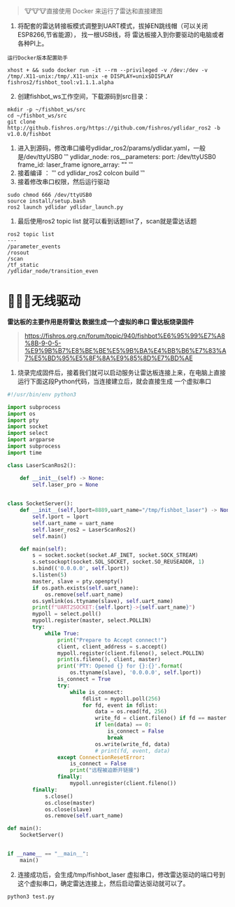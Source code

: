 > 🐮🐮🐮直接使用 Docker 来运行了雷达和直接建图

1. 将配套的雷达转接板模式调整到UART模式，拔掉EN跳线帽（可以关闭ESP8266,节省能源）， 找一根USB线，将 雷达板接入到你要驱动的电脑或者各种PI上。
```
运行Docker版本配置助手

xhost + && sudo docker run -it --rm --privileged -v /dev:/dev -v /tmp/.X11-unix:/tmp/.X11-unix -e DISPLAY=unix$DISPLAY fishros2/fishbot_tool:v1.1.1.alpha
```
2. 创建fishbot_ws工作空间，下载源码到src目录：
```
mkdir -p ~/fishbot_ws/src
cd ~/fishbot_ws/src
git clone http://github.fishros.org/https://github.com/fishros/ydlidar_ros2 -b  v1.0.0/fishbot 
```
1. 进入到源码，修改串口编号ydlidar_ros2/params/ydlidar.yaml，一般是/dev/ttyUSB0
‵‵‵
ydlidar_node:
  ros__parameters:
    port: /dev/ttyUSB0
    frame_id: laser_frame
    ignore_array: ""
‵‵‵
1. 接着编译 ：
‵‵‵
cd ydlidar_ros2
colcon build
‵‵‵
1. 接着修改串口权限，然后运行驱动
```
sudo chmod 666 /dev/ttyUSB0
source install/setup.bash
ros2 launch ydlidar ydlidar_launch.py
```
1. 最后使用ros2 topic list 就可以看到话题list了，scan就是雷达话题
```
ros2 topic list
---
/parameter_events
/rosout
/scan
/tf_static
/ydlidar_node/transition_even
```

# 🐷🐷🐷无线驱动
**雷达板的主要作用是将雷达 数据生成一个虚拟的串口 雷达板烧录固件**

> https://fishros.org.cn/forum/topic/940/fishbot%E6%95%99%E7%A8%8B-9-0-5-%E9%9B%B7%E8%BE%BE%E5%9B%BA%E4%BB%B6%E7%83%A7%E5%BD%95%E5%8F%8A%E9%85%8D%E7%BD%AE

1. 烧录完成固件后，接着我们就可以启动服务让雷达板连接上来，在电脑上直接运行下面这段Python代码，当连接建立后，就会直接生成 一个虚拟串口
```python
#!/usr/bin/env python3

import subprocess
import os
import pty
import socket
import select
import argparse
import subprocess
import time

class LaserScanRos2():

    def __init__(self) -> None:
        self.laser_pro = None
    

class SocketServer():
    def __init__(self,lport=8889,uart_name="/tmp/fishbot_laser") -> None:
        self.lport = lport
        self.uart_name = uart_name
        self.laser_ros2 = LaserScanRos2()
        self.main()

    def main(self):
        s = socket.socket(socket.AF_INET, socket.SOCK_STREAM)
        s.setsockopt(socket.SOL_SOCKET, socket.SO_REUSEADDR, 1)
        s.bind(('0.0.0.0', self.lport))
        s.listen(5)
        master, slave = pty.openpty()
        if os.path.exists(self.uart_name):
            os.remove(self.uart_name)
        os.symlink(os.ttyname(slave), self.uart_name)
        print(f"UART2SOCKET:{self.lport}->{self.uart_name}")
        mypoll = select.poll()
        mypoll.register(master, select.POLLIN)
        try:
            while True:
                print("Prepare to Accept connect!")
                client, client_address = s.accept()
                mypoll.register(client.fileno(), select.POLLIN)
                print(s.fileno(), client, master)
                print('PTY: Opened {} for {}:{}'.format(
                    os.ttyname(slave), '0.0.0.0', self.lport))
                is_connect = True
                try:
                    while is_connect:
                        fdlist = mypoll.poll(256)
                        for fd, event in fdlist:
                            data = os.read(fd, 256)
                            write_fd = client.fileno() if fd == master else master
                            if len(data) == 0:
                                is_connect = False
                                break
                            os.write(write_fd, data)
                            # print(fd, event, data)
                except ConnectionResetError:
                    is_connect = False
                    print("远程被迫断开链接")
                finally:
                    mypoll.unregister(client.fileno())
        finally:
            s.close()
            os.close(master)
            os.close(slave)
            os.remove(self.uart_name)

def main():
    SocketServer()


if __name__ == "__main__":
    main()
```
2. 连接成功后，会生成/tmp/fishbot_laser 虚拟串口，修改雷达驱动的端口号到这个虚拟串口，确定雷达连接上，然后启动雷达驱动就可以了。
```
python3 test.py
```
